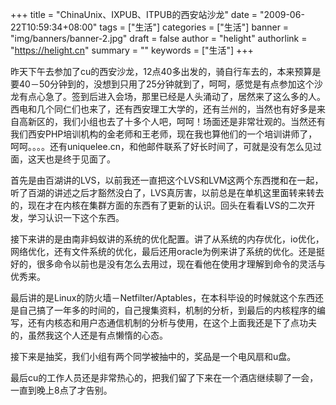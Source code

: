 +++
title = "ChinaUnix、IXPUB、ITPUB的西安站沙龙"
date = "2009-06-22T10:59:34+08:00"
tags = ["生活"]
categories = ["生活"]
banner = "img/banners/banner-2.jpg"
draft = false
author = "helight"
authorlink = "https://helight.cn"
summary = ""
keywords = ["生活"]
+++

昨天下午去参加了cu的西安沙龙，12点40多出发的，骑自行车去的，本来预算是要40－50分钟到的，没想到只用了25分钟就到了，呵呵，感觉是有点参加这个沙龙有点心急了。签到后进入会场，那里已经是人头涌动了，居然来了这么多的人。西电和几个同仁们也来了，还有西安理工大学的，还有兰州的，当然也有好多是来自高新区的，我们小组也去了十多个人吧，呵呵！场面还是非常壮观的。当然还有我们西安PHP培训机构的金老师和王老师，现在我也算他们的一个培训讲师了，呵呵。。。。还有uniquelee.cn，和他邮件联系了好长时间了，可就是没有怎么见过面，这天也是终于见面了。
<!--more-->
首先是由百湖讲的LVS，以前我还一直把这个LVS和LVM这两个东西搅和在一起，听了百湖的讲述之后才豁然没白了，LVS真厉害，以前总是在单机这里面转来转去的，现在才在内核在集群方面的东西有了更新的认识。回头在看看LVS的二次开发，学习认识一下这个东西。

接下来讲的是由南非蚂蚁讲的系统的优化配置。讲了从系统的内存优化，io优化，网络优化，还有文件系统的优化，最后还用oracle为例来讲了系统的优化。还是挺好的，很多命令以前也是没有怎么去用过，现在看他在使用才理解到命令的灵活与优秀来。

最后讲的是Linux的防火墙－Netfilter/Aptables，在本科毕设的时候就这个东西还是自己搞了一年多的时间的，自己搜集资料，机制的分析，到最后的内核程序的编写，还有内核态和用户态通信机制的分析与使用，在这个上面我还是下了点功夫的，虽然我这个人还是有点懒惰的心态。

接下来是抽奖，我们小组有两个同学被抽中的，奖品是一个电风扇和u盘。

最后cu的工作人员还是非常热心的，把我们留了下来在一个酒店继续聊了一会，一直到晚上8点了才告别。
